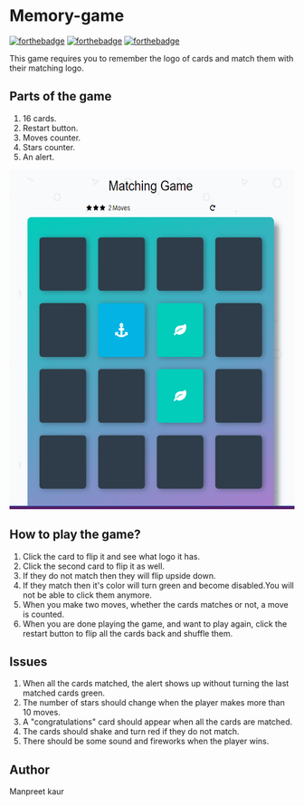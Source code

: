 # Memory-game 
[![forthebadge](https://forthebadge.com/images/badges/built-with-love.svg)](https://forthebadge.com)
[![forthebadge](https://forthebadge.com/images/badges/uses-html.svg)](https://forthebadge.com)
[![forthebadge](https://forthebadge.com/images/badges/made-with-javascript.svg)](https://forthebadge.com)

This game requires you to remember the logo of cards and match them with their matching logo.

## Parts of the game
1. 16 cards.
2. Restart button.
3. Moves counter.
4. Stars counter.
5. An alert.

<img src = img/memorygame.PNG alt="memory-game" width="600" height="600">

## How to play the game?
1. Click the card to flip it and see what logo it has.
2. Click the second card to flip it as well.
3. If they do not match then they will flip upside down.
4. If they match then it's color will turn green and become disabled.You will not be able to click them anymore.
5. When you make two moves, whether the cards matches or not, a move is counted.
6. When you are done playing the game, and want to play again, click the restart button to flip all the cards back and shuffle them.

## Issues
1. When all the cards matched, the alert shows up without turning the last matched cards green.
2. The number of stars should change when the player makes more than 10 moves.
3. A "congratulations" card should appear when all the cards are matched.
4. The cards should shake and turn red if they do not match.
5. There should be some sound and fireworks when the player wins. 


## Author
Manpreet kaur  
